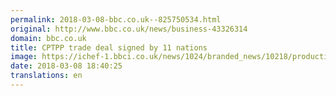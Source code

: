 ```yaml
---
permalink: 2018-03-08-bbc.co.uk--825750534.html
original: http://www.bbc.co.uk/news/business-43326314
domain: bbc.co.uk
title: CPTPP trade deal signed by 11 nations
image: https://ichef-1.bbci.co.uk/news/1024/branded_news/10218/production/_100327066_gettyimages-460575498.jpg
date: 2018-03-08 18:40:25
translations: en
---
```


